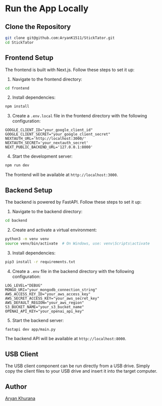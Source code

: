 # Run the App Locally

## Clone the Repository

```bash
git clone git@github.com:AryanK1511/StickTator.git
cd StickTator
```

## Frontend Setup

The frontend is built with Next.js. Follow these steps to set it up:

1. Navigate to the frontend directory:

```bash
cd frontend
```

2. Install dependencies:

```bash
npm install
```

3. Create a `.env.local` file in the frontend directory with the following configuration:

```env
GOOGLE_CLIENT_ID="your_google_client_id"
GOOGLE_CLIENT_SECRET="your_google_client_secret"
NEXTAUTH_URL='http://localhost:3000/'
NEXTAUTH_SECRET='your_nextauth_secret'
NEXT_PUBLIC_BACKEND_URL='127.0.0.1:8000'
```

4. Start the development server:

```bash
npm run dev
```

The frontend will be available at `http://localhost:3000`.

## Backend Setup

The backend is powered by FastAPI. Follow these steps to set it up:

1. Navigate to the backend directory:

```bash
cd backend
```

2. Create and activate a virtual environment:

```bash
python3 -m venv venv
source venv/bin/activate  # On Windows, use: venv\Scripts\activate
```

3. Install dependencies:

```bash
pip3 install -r requirements.txt
```

4. Create a `.env` file in the backend directory with the following configuration:

```env
LOG_LEVEL="DEBUG"
MONGO_URI="your_mongodb_connection_string"
AWS_ACCESS_KEY_ID="your_aws_access_key"
AWS_SECRET_ACCESS_KEY="your_aws_secret_key"
AWS_DEFAULT_REGION="your_aws_region"
S3_BUCKET_NAME="your_s3_bucket_name"
OPENAI_API_KEY="your_openai_api_key"
```

5. Start the backend server:

```bash
fastapi dev app/main.py
```

The backend API will be available at `http://localhost:8000`.

## USB Client

The USB client component can be run directly from a USB drive. Simply copy the client files to your USB drive and insert it into the target computer.

## Author

[Aryan Khurana](https://github.com/AryanK1511)

